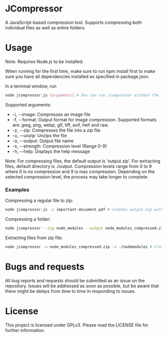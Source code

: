 # JCompressor
A JavaScript-based compression tool. Supports compressing both individual files as well as entire folders.

# Usage
Note: Requires Node.js to be installed. 

When running for the first time, make sure to run npm install first to make sure you have all dependencies installed as specified in package.json.

In a terminal window, run 
``` bash
node jcompressor.js [arguments] # You can run jcompressor without the .js extension too. Both work!
```

Supported arguments:
* -i, --image: Compresses an image file
* -f, --format: Output format for image compression. Supported formats are: jpeg, png, webp, gif, tiff, avif, heif and raw.
* -z, --zip: Compresses the file into a zip file
* -u, --unzip: Unzips the file
* -o, --output: Output file name
* -s, --strength: Compression level (Range 0-9)
* -h, --help: Displays the help message

Note: For compressing files, the default output is 'output.zip'. For extracting files, default directory is ./output.
Compression levels range from 0 to 9 where 0 is no compression and 9 is max compression. Depending on the selected compression level, the process may take longer to complete.

### Examples
Compressing a regular file to zip:
``` bash
node jcompressor.js -z important-document.pdf # creates output.zip with document in it
```
Compressing a folder:
``` bash
node jcompressor --zip node_modules --output node_modules_compressed.zip # creates node_modules_compressed.zip and adds the files in the folder (including subfolders.)
```
Extracting files from zip file:
``` bash
node jcompressor -u node_modules_compressed.zip -o ./nodemodules # Creates a new folder 'nodemodules' and extracts the files to that folder.
```

# Bugs and requests
All bug reports and requests should be submitted as an issue on the repository.
Issues will be addressed as soon as possible, but be aware that there might be delays from time to time in responding to issues.


# License
This project is licensed under GPLv3. Please read the LICENSE file for further information.